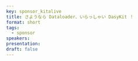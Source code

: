 ```yaml
---
key: sponsor_kitalive
title: さようなら Dataloader、いらっしゃい DasyKit ！
format: short
tags:
  - sponsor
speakers:
presentation: 
draft: false
---
```


